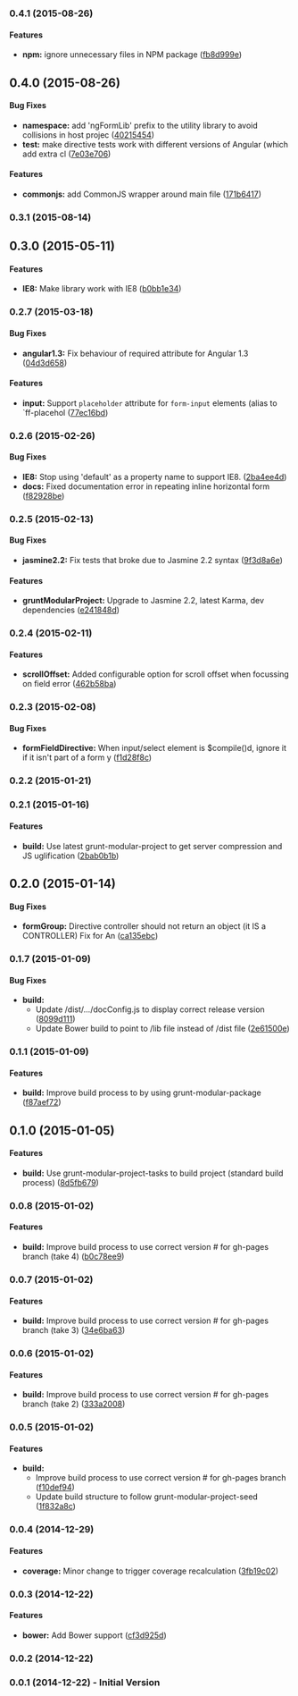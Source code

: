 ### 0.4.1 (2015-08-26)


#### Features

* **npm:** ignore unnecessary files in NPM package ([fb8d999e](http://github.com/Odecee/angular-form-lib/commit/fb8d999ebb0175e17b635d0750a9a6c33a1ee24e))


## 0.4.0 (2015-08-26)


#### Bug Fixes

* **namespace:** add 'ngFormLib' prefix to the utility library to avoid collisions in host projec ([40215454](http://github.com/Odecee/angular-form-lib/commit/402154543dc1fbf79db185b8641d6a755e94057c))
* **test:** make directive tests work with different versions of Angular (which add extra cl ([7e03e706](http://github.com/Odecee/angular-form-lib/commit/7e03e706ce2ba66f0ef22ddcafc5370336ce1a45))


#### Features

* **commonjs:** add CommonJS wrapper around main file ([171b6417](http://github.com/Odecee/angular-form-lib/commit/171b6417dbc4c5afc038574850f691c08ab5fc05))


### 0.3.1 (2015-08-14)


## 0.3.0 (2015-05-11)


#### Features

* **IE8:** Make library work with IE8 ([b0bb1e34](http://github.com/uglow/angular-form-lib/commit/b0bb1e34acb96143e363efadef3a7afec13cb3b5))


### 0.2.7 (2015-03-18)


#### Bug Fixes

* **angular1.3:** Fix behaviour of required attribute for Angular 1.3 ([04d3d658](http://github.com/uglow/angular-form-lib/commit/04d3d658d6b63dc0d3ba1bbdc91522885570e2c5))


#### Features

* **input:** Support `placeholder` attribute for `form-input` elements (alias to `ff-placehol ([77ec16bd](http://github.com/uglow/angular-form-lib/commit/77ec16bd53de8b5b08c74efc7954ddfdce6f9a20))


### 0.2.6 (2015-02-26)


#### Bug Fixes

* **IE8:** Stop using 'default' as a property name to support IE8. ([2ba4ee4d](http://github.com/uglow/angular-form-lib/commit/2ba4ee4d527ac0161c5e9fe42cebf6436c850c5a))
* **docs:** Fixed documentation error in repeating inline horizontal form ([f82928be](http://github.com/uglow/angular-form-lib/commit/f82928be94c198395623a03c9e585b290b4f2852))


### 0.2.5 (2015-02-13)


#### Bug Fixes

* **jasmine2.2:** Fix tests that broke due to Jasmine 2.2 syntax ([9f3d8a6e](http://github.com/uglow/angular-form-lib/commit/9f3d8a6e523d1e32c84cd4239eb9f6783e2f83e4))


#### Features

* **gruntModularProject:** Upgrade to Jasmine 2.2, latest Karma, dev dependencies ([e241848d](http://github.com/uglow/angular-form-lib/commit/e241848dce81e4115d9edc56283c818c72872b1b))


<a name="0.2.4"></a>
### 0.2.4 (2015-02-11)


#### Features

* **scrollOffset:** Added configurable option for scroll offset when focussing on field error ([462b58ba](http://github.com/uglow/angular-form-lib/commit/462b58ba68dff594aac8c12a8ddab2f34473f9ba))


<a name="0.2.3"></a>
### 0.2.3 (2015-02-08)


#### Bug Fixes

* **formFieldDirective:** When input/select element is $compile()d, ignore it if it isn't part of a form y ([f1d28f8c](http://github.com/uglow/angular-form-lib/commit/f1d28f8c68ff842081d45beace44bc540521f8a6))


<a name="0.2.2"></a>
### 0.2.2 (2015-01-21)


<a name="0.2.1"></a>
### 0.2.1 (2015-01-16)


#### Features

* **build:** Use latest grunt-modular-project to get server compression and JS uglification ([2bab0b1b](http://github.com/uglow/angular-form-lib/commit/2bab0b1b389125f79c40756609f2e851e72a56df))


<a name="0.2.0"></a>
## 0.2.0 (2015-01-14)


#### Bug Fixes

* **formGroup:** Directive controller should not return an object (it IS a CONTROLLER) Fix for An ([ca135ebc](http://github.com/uglow/angular-form-lib/commit/ca135ebcc166a368a5922b9455d17ef4ae2c3ed7))


<a name="0.1.7"></a>
### 0.1.7 (2015-01-09)


#### Bug Fixes

* **build:**
  * Update /dist/.../docConfig.js to display correct release version ([8099d111](http://github.com/uglow/angular-form-lib/commit/8099d1118348a4f650af793d026ce5ec6a81ae69))
  * Update Bower build to point to /lib file instead of /dist file ([2e61500e](http://github.com/uglow/angular-form-lib/commit/2e61500ea27afada5ac460cc192f000435d411fc))


<a name="0.1.6"></a>
### 0.1.1 (2015-01-09)


#### Features

* **build:** Improve build process to by using grunt-modular-package ([f87aef72](http://github.com/uglow/angular-form-lib/commit/f87aef729405bb773a00899bb9a946178a97f074))


<a name="0.1.0"></a>
## 0.1.0 (2015-01-05)


#### Features

* **build:** Use grunt-modular-project-tasks to build project (standard build process) ([8d5fb679](http://github.com/uglow/angular-form-lib/commit/8d5fb6795fb446fdf17f19571cdd9a07fafd4275))


<a name="0.0.8"></a>
### 0.0.8 (2015-01-02)


#### Features

* **build:** Improve build process to use correct version # for gh-pages branch (take 4) ([b0c78ee9](http://github.com/uglow/angular-form-lib/commit/b0c78ee96f62c6f04e7df9ba5444b7855b9ae98f))


<a name="0.0.7"></a>
### 0.0.7 (2015-01-02)


#### Features

* **build:** Improve build process to use correct version # for gh-pages branch (take 3) ([34e6ba63](http://github.com/uglow/angular-form-lib/commit/34e6ba6317eec506bb4939b6d46fef01da771de8))


<a name="0.0.6"></a>
### 0.0.6 (2015-01-02)


#### Features

* **build:** Improve build process to use correct version # for gh-pages branch (take 2) ([333a2008](http://github.com/uglow/angular-form-lib/commit/333a2008ff3251aa3223a45fc0faf6029f0d7151))


<a name="0.0.5"></a>
### 0.0.5 (2015-01-02)


#### Features

* **build:**
  * Improve build process to use correct version # for gh-pages branch ([f10def94](http://github.com/uglow/angular-form-lib/commit/f10def94118eab96ee15fc3a97f32882c7f46a28))
  * Update build structure to follow grunt-modular-project-seed ([1f832a8c](http://github.com/uglow/angular-form-lib/commit/1f832a8cb473cc163d4d255886d2d1af843ff2dc))


<a name="0.0.4"></a>
### 0.0.4 (2014-12-29)


#### Features

* **coverage:** Minor change to trigger coverage recalculation ([3fb19c02](http://github.com/uglow/angular-form-lib/commit/3fb19c02e3170ecac4499fa2b73d84f63befc9bc))


<a name="0.0.3"></a>
### 0.0.3 (2014-12-22)


#### Features

* **bower:** Add Bower support ([cf3d925d](http://github.com/uglow/angular-form-lib/commit/cf3d925d45009bad288401d7a04bb29a84b96412))


<a name="0.0.2"></a>
### 0.0.2 (2014-12-22)


<a name="0.0.1"></a>
### 0.0.1 (2014-12-22) - Initial Version


